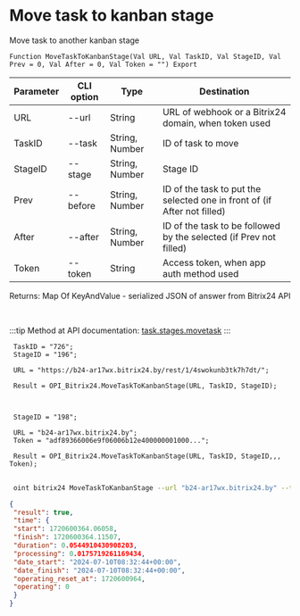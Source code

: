 ﻿---
sidebar_position: 5
---

# Move task to kanban stage
 Move task to another kanban stage



`Function MoveTaskToKanbanStage(Val URL, Val TaskID, Val StageID, Val Prev = 0, Val After = 0, Val Token = "") Export`

 | Parameter | CLI option | Type | Destination |
 |-|-|-|-|
 | URL | --url | String | URL of webhook or a Bitrix24 domain, when token used |
 | TaskID | --task | String, Number | ID of task to move |
 | StageID | --stage | String, Number | Stage ID |
 | Prev | --before | String, Number | ID of the task to put the selected one in front of (if After not filled) |
 | After | --after | String, Number | ID of the task to be followed by the selected (if Prev not filled) |
 | Token | --token | String | Access token, when app auth method used |

 
 Returns: Map Of KeyAndValue - serialized JSON of answer from Bitrix24 API

<br/>

:::tip
Method at API documentation: [task.stages.movetask](https://dev.1c-bitrix.ru/rest_help/tasks/task/kanban/task_stages_movetask.php)
:::
<br/>


```bsl title="Code example"
 TaskID = "726";
 StageID = "196";
 
 URL = "https://b24-ar17wx.bitrix24.by/rest/1/4swokunb3tk7h7dt/";
 
 Result = OPI_Bitrix24.MoveTaskToKanbanStage(URL, TaskID, StageID);
 
 
 
 StageID = "198";
 
 URL = "b24-ar17wx.bitrix24.by";
 Token = "adf89366006e9f06006b12e400000001000...";
 
 Result = OPI_Bitrix24.MoveTaskToKanbanStage(URL, TaskID, StageID,,, Token);
```
	


```sh title="CLI command example"
 
 oint bitrix24 MoveTaskToKanbanStage --url "b24-ar17wx.bitrix24.by" --task "528" --stage "128" --before %before% --after %after% --token "56898d66006e9f06006b12e400000001000..."

```

```json title="Result"
{
 "result": true,
 "time": {
 "start": 1720600364.06058,
 "finish": 1720600364.11507,
 "duration": 0.0544910430908203,
 "processing": 0.0175719261169434,
 "date_start": "2024-07-10T08:32:44+00:00",
 "date_finish": "2024-07-10T08:32:44+00:00",
 "operating_reset_at": 1720600964,
 "operating": 0
 }
}
```
